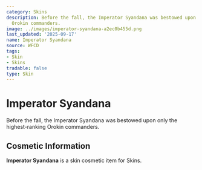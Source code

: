 ```yaml
---
category: Skins
description: Before the fall, the Imperator Syandana was bestowed upon only the highest-ranking
  Orokin commanders.
image: ../images/imperator-syandana-a2ec0b455d.png
last_updated: '2025-09-17'
name: Imperator Syandana
source: WFCD
tags:
- Skin
- Skins
tradable: false
type: Skin
---
```


# Imperator Syandana

Before the fall, the Imperator Syandana was bestowed upon only the highest-ranking Orokin commanders.

## Cosmetic Information

**Imperator Syandana** is a skin cosmetic item for Skins.

